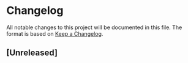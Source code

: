 # Changelog
All notable changes to this project will be documented in this file.
The format is based on [Keep a Changelog](https://keepachangelog.com/en/1.1.0/).
## [Unreleased]
